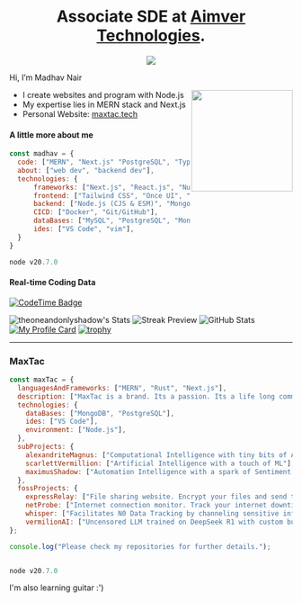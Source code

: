 <p align="center">
  <h1 align="center">Associate SDE at <a href='https://aimver.com'>Aimver Technologies</a>.</h1>
</p>
<p align="center">
  <a align="center" href="https://github.com/DenverCoder1/readme-typing-svg"><img src="https://readme-typing-svg.herokuapp.com?&font=Modenine&color=00FFFF&size=25&lines=https://maxtac.tech;" /></a>
</p>
<p>Hi, I’m Madhav Nair</p>
<img align="right" width="180px" src="https://i.postimg.cc/CLSG48wt/madhav.png">
<ul>
  <li>I create websites and program with Node.js</li>
  <li>My expertise lies in MERN stack and Next.js</li>
  <li>Personal Website: <a href="https://maxtac.tech">maxtac.tech</a></li>
</ul>

#### A little more about me
```javascript
const madhav = {
  code: ["MERN", "Next.js" "PostgreSQL", "TypeScript"],
  about: ["web dev", "backend dev"],
  technologies: {
      frameworks: ["Next.js", "React.js", "Nuxt.js"],
      frontend: ["Tailwind CSS", "Once UI", "Shadcn", "Bootstrap"],
      backend: ["Node.js (CJS & ESM)", "MongoDB", "Express.js", "Typescript"],
      CICD: ["Docker", "Git/GitHub"],
      dataBases: ["MySQL", "PostgreSQL", "MongoDB"],
      ides: ["VS Code", "vim"],
  }
}

node v20.7.0
```
#### Real-time Coding Data

[![CodeTime Badge](https://img.shields.io/endpoint?style=social&color=222&url=https%3A%2F%2Fapi.codetime.dev%2Fshield%3Fid%3D24975%26project%3D%26in=0)](https://codetime.dev)

![theoneandonlyshadow's Stats](https://github-readme-stats.vercel.app/api?username=theoneandonlyshadow&theme=react&show_icons=true&hide_border=true&count_private=true)
![Streak Preview](https://github-readme-streak-stats.herokuapp.com/?user=theoneandonlyshadow&theme=react&hide_border=true)
![GitHub Stats](https://github-readme-stats.vercel.app/api/top-langs/?username=theoneandonlyshadow&theme=dark&show_icons=true&hide_border=true&layout=compact)
[![My Profile Card](https://fancy-readme-stats.vercel.app/api?username=theoneandonlyshadow&theme=snow&footer=madhav@maxtac.tech&show_icons=true&title=Madhav%20M%20Nair&description=Backend%20/%20Fullstack%20Developer&include_all_commits=true&show_icons=true)](https://github.com/maximjsx/fancy-readme-stats)
[![trophy](https://github-profile-trophy.vercel.app/?username=theoneandonlyshadow&theme=onedark)](https://github.com/theoneandonlyshadow)

------

### MaxTac

```javascript
const maxTac = {
  languagesAndFrameworks: ["MERN", "Rust", "Next.js"],
  description: ["MaxTac is a brand. Its a passion. Its a life long commitment to the Free and Open Source community. Not a company/startup, just a dev working."],
  technologies: {
    dataBases: ["MongoDB", "PostgreSQL"],
    ides: ["VS Code"],
    environment: ["Node.js"],
  },
  subProjects: {
    alexandriteMagnus: ["Computational Intelligence with tiny bits of AI."],
    scarlettVermillion: ["Artificial Intelligence with a touch of ML"],
    maximusShadow: ["Automation Intelligence with a spark of Sentiment Analysis"],
  },
  fossProjects: {
    expressRelay: ["File sharing website. Encrypt your files and send them to the world."],
    netProbe: ["Internet connection monitor. Track your internet downtime, clear DNS cache and get notfied of offline and online connectivity"],
    whisper: ["Facilitates N0 Data Tracking by channeling sensitive information through a reverse proxy"],
    vermilionAI: ["Uncensored LLM trained on DeepSeek R1 with custom built dataset (MaxTac's Cronen) recognized by research companies"],
};

console.log("Please check my repositories for further details.");


node v20.7.0
```


I'm also learning guitar :')
<!-- resume here?

